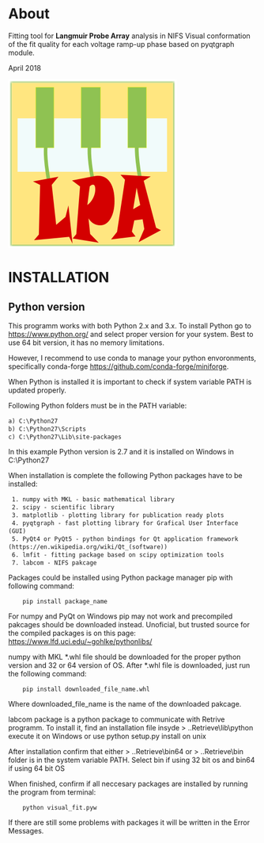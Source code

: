 # About
Fitting tool for **Langmuir Probe Array** analysis in NIFS
Visual conformation of the fit quality for each voltage ramp-up phase based on pyqtgraph module.

April 2018

![img](icons/langmuir_tool.png)


# INSTALLATION

## Python version
This programm works with both Python 2.x and 3.x.
To install Python go to https://www.python.org/ and select proper version for your system. Best to use 64 bit version, it has no memory limitations.

However, I recommend to use conda to manage your python envoronments, specifically conda-forge https://github.com/conda-forge/miniforge.

When Python is installed it is important to check if system variable PATH is updated properly.

Following Python folders must be in the PATH variable:
```
a) C:\Python27 
b) C:\Python27\Scripts
c) C:\Python27\Lib\site-packages
```
In this example Python version is 2.7 and it is installed on Windows in C:\Python27

When installation is complete the following Python packages have to be installed:

     1. numpy with MKL - basic mathematical library
     2. scipy - scientific library
     3. matplotlib - plotting library for publication ready plots
     4. pyqtgraph - fast plotting library for Grafical User Interface (GUI)
     5. PyQt4 or PyQt5 - python bindings for Qt application framework (https://en.wikipedia.org/wiki/Qt_(software))
     6. lmfit - fitting package based on scipy optimization tools
     7. labcom - NIFS pakcage
     
Packages could be installed using Python package manager pip with following command:

```
    pip install package_name
```

For numpy and PyQt on Windows pip may not work and precompiled pakcages should be downloaded instead.
Unoficial, but trusted source for the compiled packages is on this page: 
https://www.lfd.uci.edu/~gohlke/pythonlibs/

numpy with MKL *.whl file should be downloaded for the proper python version and 32 or 64 version of OS.
After *.whl file is downloaded, just run the following command:
```
    pip install downloaded_file_name.whl
``` 
Where downloaded_file_name is the name of the downloaded pakcage.

labcom package is a python package to communicate with Retrive programm.
To install it, find an installation file insyde > ..Retrieve\lib\python execute it on Windows or use python setup.py install on unix

After installation confirm that either > ..Retrieve\bin64 or > ..Retrieve\bin folder is in the system variable PATH. Select bin if using 32 bit os and bin64 if using 64 bit OS

When finished, confirm if all neccesary packages are installed by running the program from terminal:
```
    python visual_fit.pyw
```

If there are still some problems with packages it will be written in the Error Messages.

